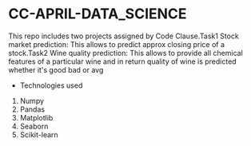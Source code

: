 # CC-APRIL-DATA_SCIENCE
This repo includes two projects assigned by Code Clause.Task1 Stock market prediction: This allows to predict approx closing price of a stock.Task2 Wine quality prediction: This allows to provide all chemical features of a particular wine and in return quality of wine is predicted whether it's good bad or avg

- Technologies used
1. Numpy
2. Pandas
3. Matplotlib
4. Seaborn
5. Scikit-learn
 
